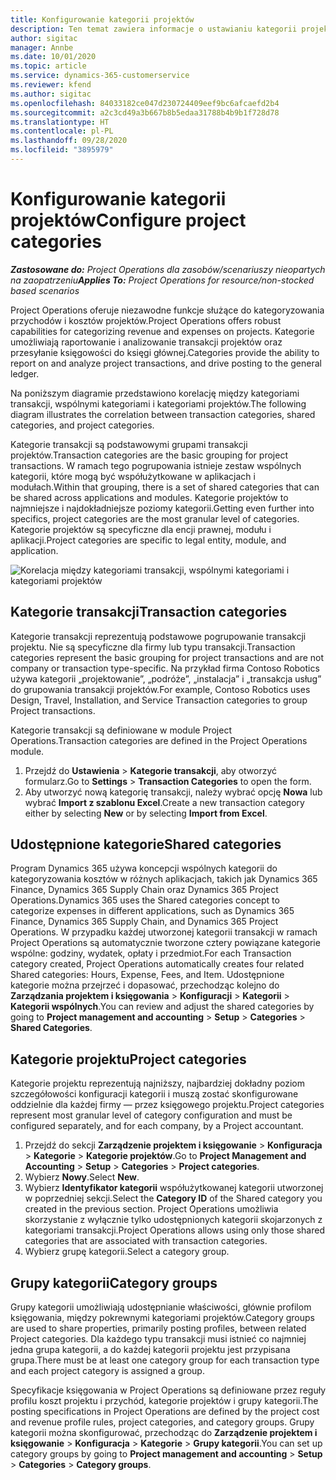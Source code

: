```yaml
---
title: Konfigurowanie kategorii projektów
description: Ten temat zawiera informacje o ustawianiu kategorii projektów.
author: sigitac
manager: Annbe
ms.date: 10/01/2020
ms.topic: article
ms.service: dynamics-365-customerservice
ms.reviewer: kfend
ms.author: sigitac
ms.openlocfilehash: 84033182ce047d230724409eef9bc6afcaefd2b4
ms.sourcegitcommit: a2c3cd49a3b667b8b5edaa31788b4b9b1f728d78
ms.translationtype: HT
ms.contentlocale: pl-PL
ms.lasthandoff: 09/28/2020
ms.locfileid: "3895979"
---
```

# <a name="configure-project-categories"></a><span data-ttu-id="a2062-103">Konfigurowanie kategorii projektów</span><span class="sxs-lookup"><span data-stu-id="a2062-103">Configure project categories</span></span>

<span data-ttu-id="a2062-104">_**Zastosowane do:** Project Operations dla zasobów/scenariuszy nieopartych na zaopatrzeniu_</span><span class="sxs-lookup"><span data-stu-id="a2062-104">_**Applies To:** Project Operations for resource/non-stocked based scenarios_</span></span>

<span data-ttu-id="a2062-105">Project Operations oferuje niezawodne funkcje służące do kategoryzowania przychodów i kosztów projektów.</span><span class="sxs-lookup"><span data-stu-id="a2062-105">Project Operations offers robust capabilities for categorizing revenue and expenses on projects.</span></span> <span data-ttu-id="a2062-106">Kategorie umożliwiają raportowanie i analizowanie transakcji projektów oraz przesyłanie księgowości do księgi głównej.</span><span class="sxs-lookup"><span data-stu-id="a2062-106">Categories provide the ability to report on and analyze project transactions, and drive posting to the general ledger.</span></span>

<span data-ttu-id="a2062-107">Na poniższym diagramie przedstawiono korelację między kategoriami transakcji, wspólnymi kategoriami i kategoriami projektów.</span><span class="sxs-lookup"><span data-stu-id="a2062-107">The following diagram illustrates the correlation between transaction categories, shared categories, and project categories.</span></span> 

<span data-ttu-id="a2062-108">Kategorie transakcji są podstawowymi grupami transakcji projektów.</span><span class="sxs-lookup"><span data-stu-id="a2062-108">Transaction categories are the basic grouping for project transactions.</span></span> <span data-ttu-id="a2062-109">W ramach tego pogrupowania istnieje zestaw wspólnych kategorii, które mogą być współużytkowane w aplikacjach i modułach.</span><span class="sxs-lookup"><span data-stu-id="a2062-109">Within that grouping, there is a set of shared categories that can be shared across applications and modules.</span></span> <span data-ttu-id="a2062-110">Kategorie projektów to najmniejsze i najdokładniejsze poziomy kategorii.</span><span class="sxs-lookup"><span data-stu-id="a2062-110">Getting even further into specifics, project categories are the most granular level of categories.</span></span> <span data-ttu-id="a2062-111">Kategorie projektów są specyficzne dla encji prawnej, modułu i aplikacji.</span><span class="sxs-lookup"><span data-stu-id="a2062-111">Project categories are specific to legal entity, module, and application.</span></span>

![Korelacja między kategoriami transakcji, wspólnymi kategoriami i kategoriami projektów](media/project-categories.png)

## <a name="transaction-categories"></a><span data-ttu-id="a2062-113">Kategorie transakcji</span><span class="sxs-lookup"><span data-stu-id="a2062-113">Transaction categories</span></span>

<span data-ttu-id="a2062-114">Kategorie transakcji reprezentują podstawowe pogrupowanie transakcji projektu. Nie są specyficzne dla firmy lub typu transakcji.</span><span class="sxs-lookup"><span data-stu-id="a2062-114">Transaction categories represent the basic grouping for project transactions and are not company or transaction type-specific.</span></span> <span data-ttu-id="a2062-115">Na przykład firma Contoso Robotics używa kategorii „projektowanie”, „podróże”, „instalacja” i „transakcja usług” do grupowania transakcji projektów.</span><span class="sxs-lookup"><span data-stu-id="a2062-115">For example, Contoso Robotics uses Design, Travel, Installation, and Service Transaction categories to group Project transactions.</span></span>

<span data-ttu-id="a2062-116">Kategorie transakcji są definiowane w module Project Operations.</span><span class="sxs-lookup"><span data-stu-id="a2062-116">Transaction categories are defined in the Project Operations module.</span></span> 
1. <span data-ttu-id="a2062-117">Przejdź do **Ustawienia** \> **Kategorie transakcji**, aby otworzyć formularz.</span><span class="sxs-lookup"><span data-stu-id="a2062-117">Go to **Settings** \> **Transaction Categories** to open the form.</span></span> 
2. <span data-ttu-id="a2062-118">Aby utworzyć nową kategorię transakcji, należy wybrać opcję **Nowa** lub wybrać **Import z szablonu Excel**.</span><span class="sxs-lookup"><span data-stu-id="a2062-118">Create a new transaction category either by selecting **New** or by selecting **Import from Excel**.</span></span>

## <a name="shared-categories"></a><span data-ttu-id="a2062-119">Udostępnione kategorie</span><span class="sxs-lookup"><span data-stu-id="a2062-119">Shared categories</span></span>

<span data-ttu-id="a2062-120">Program Dynamics 365 używa koncepcji wspólnych kategorii do kategoryzowania kosztów w różnych aplikacjach, takich jak Dynamics 365 Finance, Dynamics 365 Supply Chain oraz Dynamics 365 Project Operations.</span><span class="sxs-lookup"><span data-stu-id="a2062-120">Dynamics 365 uses the Shared categories concept to categorize expenses in different applications, such as Dynamics 365 Finance, Dynamics 365 Supply Chain, and Dynamics 365 Project Operations.</span></span> <span data-ttu-id="a2062-121">W przypadku każdej utworzonej kategorii transakcji w ramach Project Operations są automatycznie tworzone cztery powiązane kategorie wspólne: godziny, wydatek, opłaty i przedmiot.</span><span class="sxs-lookup"><span data-stu-id="a2062-121">For each Transaction category created, Project Operations automatically creates four related Shared categories: Hours, Expense, Fees, and Item.</span></span> <span data-ttu-id="a2062-122">Udostępnione kategorie można przejrzeć i dopasować, przechodząc kolejno do **Zarządzania projektem i księgowania** \> **Konfiguracji** \> **Kategorii** \> **Kategorii wspólnych**.</span><span class="sxs-lookup"><span data-stu-id="a2062-122">You can review and adjust the shared categories by going to **Project management and accounting** \> **Setup** \> **Categories** \> **Shared Categories**.</span></span>

## <a name="project-categories"></a><span data-ttu-id="a2062-123">Kategorie projektu</span><span class="sxs-lookup"><span data-stu-id="a2062-123">Project categories</span></span>

<span data-ttu-id="a2062-124">Kategorie projektu reprezentują najniższy, najbardziej dokładny poziom szczegółowości konfiguracji kategorii i muszą zostać skonfigurowane oddzielnie dla każdej firmy — przez księgowego projektu.</span><span class="sxs-lookup"><span data-stu-id="a2062-124">Project categories represent most granular level of category configuration and must be configured separately, and for each company, by a Project accountant.</span></span>

1. <span data-ttu-id="a2062-125">Przejdź do sekcji **Zarządzenie projektem i księgowanie** \> **Konfiguracja** \> **Kategorie** \> **Kategorie projektów**.</span><span class="sxs-lookup"><span data-stu-id="a2062-125">Go to **Project Management and Accounting** \> **Setup** \> **Categories** \> **Project categories**.</span></span>
2. <span data-ttu-id="a2062-126">Wybierz **Nowy**.</span><span class="sxs-lookup"><span data-stu-id="a2062-126">Select **New**.</span></span>
3. <span data-ttu-id="a2062-127">Wybierz **Identyfikator kategorii** współużytkowanej kategorii utworzonej w poprzedniej sekcji.</span><span class="sxs-lookup"><span data-stu-id="a2062-127">Select the **Category ID** of the Shared category you created in the previous section.</span></span> <span data-ttu-id="a2062-128">Project Operations umożliwia skorzystanie z wyłącznie tylko udostępnionych kategorii skojarzonych z kategoriami transakcji.</span><span class="sxs-lookup"><span data-stu-id="a2062-128">Project Operations allows using only those shared categories that are associated with transaction categories.</span></span>
4. <span data-ttu-id="a2062-129">Wybierz grupę kategorii.</span><span class="sxs-lookup"><span data-stu-id="a2062-129">Select a category group.</span></span>

## <a name="category-groups"></a><span data-ttu-id="a2062-130">Grupy kategorii</span><span class="sxs-lookup"><span data-stu-id="a2062-130">Category groups</span></span>

<span data-ttu-id="a2062-131">Grupy kategorii umożliwiają udostępnianie właściwości, głównie profilom księgowania, między pokrewnymi kategoriami projektów.</span><span class="sxs-lookup"><span data-stu-id="a2062-131">Category groups are used to share properties, primarily posting profiles, between related Project categories.</span></span> <span data-ttu-id="a2062-132">Dla każdego typu transakcji musi istnieć co najmniej jedna grupa kategorii, a do każdej kategorii projektu jest przypisana grupa.</span><span class="sxs-lookup"><span data-stu-id="a2062-132">There must be at least one category group for each transaction type and each project category is assigned a group.</span></span>

<span data-ttu-id="a2062-133">Specyfikacje księgowania w Project Operations są definiowane przez reguły profilu koszt projektu i przychód, kategorie projektów i grupy kategorii.</span><span class="sxs-lookup"><span data-stu-id="a2062-133">The posting specifications in Project Operations are defined by the project cost and revenue profile rules, project categories, and category groups.</span></span> <span data-ttu-id="a2062-134">Grupy kategorii można skonfigurować, przechodząc do **Zarządzenie projektem i księgowanie** \> **Konfiguracja** \> **Kategorie** \> **Grupy kategorii**.</span><span class="sxs-lookup"><span data-stu-id="a2062-134">You can set up category groups by going to **Project management and accounting** \> **Setup** \> **Categories** \> **Category groups**.</span></span>
